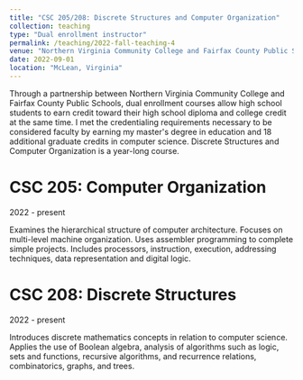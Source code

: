 ```yaml
---
title: "CSC 205/208: Discrete Structures and Computer Organization"
collection: teaching
type: "Dual enrollment instructor"
permalink: /teaching/2022-fall-teaching-4
venue: "Northern Virginia Community College and Fairfax County Public Schools"
date: 2022-09-01
location: "McLean, Virginia"
---
```


Through a partnership between Northern Virginia Community College and Fairfax County Public Schools,
dual enrollment courses allow high school students to earn credit toward their high school diploma and college credit at the same time. 
I met the credentialing requirements necessary to be considered faculty by earning my master's degree in education and
18 additional graduate credits in computer science. Discrete Structures and Computer Organization is a year-long course.

CSC 205: Computer Organization
======
2022 - present

Examines the hierarchical structure of computer architecture. Focuses on multi-level machine organization. Uses assembler programming to 
complete simple projects. Includes processors, instruction, execution, addressing techniques, data representation and digital logic. 

CSC 208: Discrete Structures
======
2022 - present

Introduces discrete mathematics concepts in relation to computer science. Applies the use of Boolean algebra, analysis of algorithms such as logic, 
sets and functions, recursive algorithms, and recurrence relations, combinatorics, graphs, and trees. 
